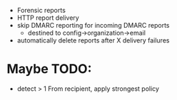 * Forensic reports
* HTTP report delivery
* skip DMARC reporting for incoming DMARC reports
  * destined to config->organization->email
* automatically delete reports after X delivery failures

# Maybe TODO:

* detect > 1 From recipient, apply strongest policy
